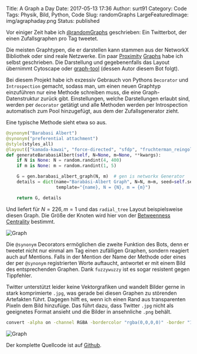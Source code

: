Title: A Graph a Day
Date: 2017-05-13 17:36
Author: surt91
Category: Code
Tags: Physik, Bild, Python, Code
Slug: randomGraphs
LargeFeaturedImage: img/agraphaday.png
Status: published

Vor einiger Zeit habe ich [@randomGraphs](https://twitter.com/randomGraphs)
geschrieben: Ein Twitterbot, der einen Zufallsgraphen pro Tag tweetet.

Die meisten Graphtypen, die er darstellen kann stammen aus der NetworkX
Bibliothek oder sind reale Netzwerke. Ein paar [Proximity]({filename}/proximity-graphs.md)
[Graphs]({filename}/relative-neighborhood-graph.md) habe ich selbst geschrieben.
Die Darstellung und gegebenenfalls das Layout übernimmt Cytoscape oder
[graph-tool](https://graph-tool.skewed.de/) (dessen Autor diesem Bot folgt).

Bei diesem Projekt habe ich exzessiv Gebrauch von Pythons `Decorator` und
`Introspection` gemacht, sodass man, um einen neuen Graphtyp einzuführen
nur eine Methode schreiben muss, die eine Graph-Datenstruktur zurück gibt.
Einstellungen, welche Darstellungen erlaubt sind, werden per `decorator`
getätigt und alle Methoden werden per Introspection automatisch zum Pool
hinzugefügt, aus dem der Zufallsgenerator zieht.

Eine typische Methode sieht etwa so aus.

```python
@synonym("Barabasi Albert")
@synonym("preferential attachment")
@style(styles_all)
@layout(["kamada-kawai", "force-directed", "sfdp", "fruchterman_reingold", "arf", "radial_tree"])
def generateBarabasiAlbert(self, N=None, m=None, **kwargs):
    if N is None: N = random.randint(4, 400)
    if m is None: m = random.randint(1, 5)

    G = gen.barabasi_albert_graph(N, m)  # gen is networkx Generator
    details = dict(name="Barabási-Albert Graph", N=N, m=m, seed=self.seed,
                   template="{name}, N = {N}, m = {m}")

    return G, details
```

Und liefert für $N=226, m=1$ und das `radial_tree` Layout beispielsweise
diesen Graph. Die Größe der Knoten wird hier von der
[Betweenness Centrality](https://en.wikipedia.org/wiki/Betweenness_centrality)
bestimmt.

![Graph]({filename}/img/barabasi.png)

Die `@synonym` Decorators ermöglichen die zweite Funktion des Bots, denn
er tweetet nicht nur einmal am Tag einen zufälligen Graphen, sondern reagiert
auch auf Mentions. Falls in der Mention der Name der Methode oder eines der
per `@synonym` registrierten Worte auftaucht, antwortet er mit einem Bild des
entsprechenden Graphen. Dank `fuzzywuzzy` ist es sogar resistent gegen
Tippfehler.

Twitter unterstützt leider keine Vektorgrafiken und wandelt Bilder gerne in
stark komprimierte `.jpg`, was gerade bei diesen Graphen zu störenden
Artefakten führt. Dagegen hilft es, wenn ich einen Rand aus transparenten
Pixeln dem Bild hinzufüge. Das führt dazu, dass Twitter `.jpg` nicht als
geeignetes Format ansieht und die Bilder in ansehnliche `.png` behält.

```bash
convert -alpha on -channel RGBA -bordercolor "rgba(0,0,0,0)" -border "1x1" input.png output.png
```

![Graph]({filename}/img/agraphaday.png)

Der komplette Quellcode ist auf [Github](https://github.com/surt91/AGraphADay).
